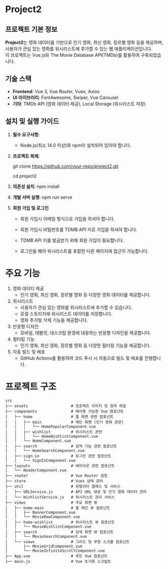 # Project2

## 프로젝트 기본 정보

**Project2**는 영화 데이터를 기반으로 인기 영화, 최신 영화, 장르별 영화 등을 제공하며, 사용자가 관심 있는 영화를 위시리스트에 추가할 수 있는 웹 애플리케이션입니다.  
이 프로젝트는 Vue.js와 The Movie Database API(TMDb)를 활용하여 구축되었습니다.


## 기술 스택

- **Frontend**: Vue 3, Vue Router, Vuex, Axios
- **UI 라이브러리**: FontAwesome, Swiper, Vue Carousel
- **기타**: TMDb API (영화 데이터 제공), Local Storage (위시리스트 저장)


## 설치 및 실행 가이드

1. **필수 요구사항**:
   - Node.js(최소 14.0 이상)와 npm이 설치되어 있어야 합니다.

2. **프로젝트 복제**:

   git clone https://github.com/your-repo/project2.git

   cd project2

3. **의존성 설치**:
   npm install

4. **개발 서버 실행**:
    npm run serve

5. **회원 가입 및 로그인**

    - 회원 가입시 이메일 형식으로 가입을 하셔야 합니다.

    - 회원 가입시 비밀번호를 TDMB API 키로 가입을 하셔야 합니다.

    - TDMB API 키를 발급받기 위해 회원 가입이 필요합니다.

    - 로그인을 해야 위시리스트를 포함한 다른 페이지에 접근이 가능합니다.


# 주요 기능

1. 영화 데이터 제공
    - 인기 영화, 최신 영화, 장르별 영화 등 다양한 영화 데이터를 제공합니다.
2. 위시리스트
    - 사용자가 관심 있는 영화를 위시리스트에 추가할 수 있습니다.
    - 로컬 스토리지에 위시리스트 데이터를 저장합니다.
    - 영화 추가및 삭제 기능을 제공합니다.
3. 반응형 디자인
    - 모바일, 태블릿, 데스크탑 환경에 대응하는 반응형 디자인을 제공합니다.
4. 필터링 기능
    - 인기 영화, 최신 영화, 장르별 영화 등 다양한 필터링 기능을 제공합니다.
4. 자동 빌드 및 배포
    - GitHub Actions를 활용하여 코드 푸시 시 자동으로 빌드 및 배포를 진행합니다.


# 프로젝트 구조

    src
    ├── assets                   # 프로젝트 이미지 및 정적 파일
    ├── components               # 재사용 가능한 Vue 컴포넌트
    │   ├── home                 # 홈 화면 관련 컴포넌트
    │   │   ├── main             # 메인 화면 (인기 영화 관련)
    │   │   │   └── HomePopularComponent.vue
    │   │   ├── wishlist         # 위시리스트 관련
    │   │   │   └── HomeWishlistComponent.vue
    │   │   └── HomeComponent.vue
    │   ├── search               # 검색 기능 관련 컴포넌트
    │   │   └── HomeSearchComponent.vue
    │   ├── sign-in              # 로그인 관련 컴포넌트
    │   │   └── SignInComponent.vue
    ├── layouts                  # 레이아웃 관련 컴포넌트
    │   └── HeaderComponent.vue
    ├── router                   # Vue Router 설정
    ├── store                    # Vuex 상태 관리
    ├── util                     # 유틸리티 클래스 및 서비스
    │   ├── URLService.js        # API URL 생성 및 인기 영화 데이터 관리
    │   └── WishlistService.js   # 위시리스트 관리 서비스
    ├── views                    # 주요 화면 뷰
    │   ├── home-main            # 홈 메인 뷰 컴포넌트
    │   │   ├── BannerComponent.vue
    │   │   └── MovieRowComponent.vue
    │   ├── home-wishlist        # 위시리스트 뷰 컴포넌트
    │   │   └── MovieWishlistComponent.vue
    │   ├── search               # 검색 화면 뷰 컴포넌트
    │   │   └── MovieSearchComponent.vue
    │   └── views                # 그리드 및 무한 스크롤 컴포넌트
    │       ├── MovieGridComponent.vue
    │       └── MovieInfiniteScrollComponent.vue
    ├── App.vue                  # 루트 Vue 컴포넌트
    ├── main.js                  # Vue 초기화 스크립트
